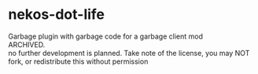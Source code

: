 # nekos-dot-life

Garbage plugin with garbage code for a garbage client mod
<br>
ARCHIVED.
<br>
no further development is planned.
Take note of the license, you may NOT fork, or redistribute this without permission
